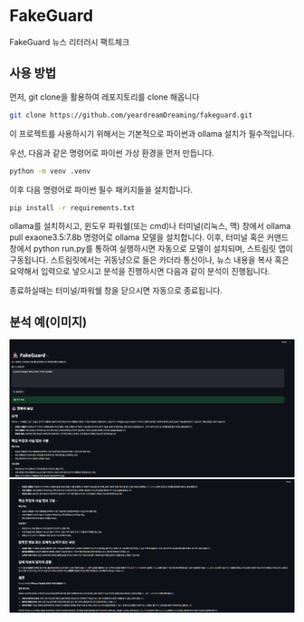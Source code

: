 # FakeGuard
FakeGuard 뉴스 리터러시 팩트체크


## 사용 방법
먼저, git clone을 활용하여 레포지토리를 clone 해옵니다
```bash 
git clone https://github.com/yeardreamDreaming/fakeguard.git
```

이 프로젝트를 사용하시기 위해서는 기본적으로 파이썬과 ollama 설치가 필수적입니다.

우선, 다음과 같은 명령어로 파이썬 가상 환경을 먼저 만듭니다.
```bash 
python -m venv .venv
```

이후 다음 명령어로 파이썬 필수 패키지들을 설치합니다.
```bash
pip install -r requirements.txt
```

ollama를 설치하시고, 윈도우 파워쉘(또는 cmd)나 터미널(리눅스, 맥) 창에서 ollama pull exaone3.5:7.8b 명령어로 ollama 모델을 설치합니다.
이후, 터미널 혹은 커맨드 창에서 python run.py를 통하여 실행하시면 자동으로 모델이 설치되며, 스트림릿 앱이 구동됩니다.
스트림릿에서는 귀동냥으로 들은 카더라 통신이나, 뉴스 내용을 복사 혹은 요약해서 입력으로 넣으시고 분석을 진행하시면 다음과 같이 분석이 진행됩니다.

종료하실때는 터미널/파워쉘 창을 닫으시면 자동으로 종료됩니다.

## 분석 예(이미지)
![분석 이미지 1](./examples/ab1.png)
![분석 이미지 2](./examples/ab2.png)